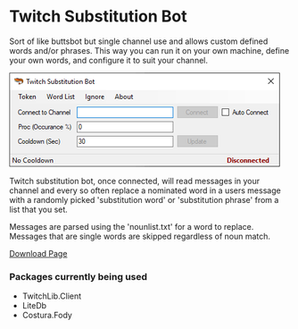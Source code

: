 # Twitch Substitution Bot
Sort of like buttsbot but single channel use and allows custom defined words and/or phrases.
This way you can run it on your own machine, define your own words, and configure it to suit your channel.

![Screenshot](FormMain.png?raw=true "Screenshot")

Twitch substitution bot, once connected, will read messages in your channel and every so often replace a nominated word in a users message with a randomly picked 'substitution word' or 'substitution phrase' from a list that you set.

Messages are parsed using the 'nounlist.txt' for a word to replace.
Messages that are single words are skipped regardless of noun match.

[Download Page](https://github.com/Dr34mR/TwitchSubstitutionBot/releases)

### Packages currently being used
- TwitchLib.Client
- LiteDb
- Costura.Fody
